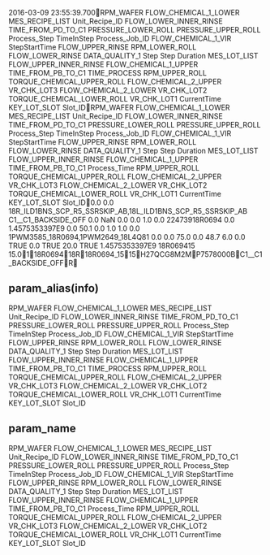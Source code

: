 2016-03-09 23:55:39.700RPM_WAFER	FLOW_CHEMICAL_1_LOWER	MES_RECIPE_LIST	Unit_Recipe_ID	FLOW_LOWER_INNER_RINSE	TIME_FROM_PD_TO_C1	PRESSURE_LOWER_ROLL	PRESSURE_UPPER_ROLL	Process_Step	TimeInStep	Process_Job_ID	FLOW_CHEMICAL_1_VIR	StepStartTime	FLOW_UPPER_RINSE	RPM_LOWER_ROLL	FLOW_LOWER_RINSE	DATA_QUALITY_1	Step	Step Duration	MES_LOT_LIST	FLOW_UPPER_INNER_RINSE	FLOW_CHEMICAL_1_UPPER	TIME_FROM_PB_TO_C1	TIME_PROCESS	RPM_UPPER_ROLL	TORQUE_CHEMICAL_UPPER_ROLL	FLOW_CHEMICAL_2_UPPER	VR_CHK_LOT3	FLOW_CHEMICAL_2_LOWER	VR_CHK_LOT2	TORQUE_CHEMICAL_LOWER_ROLL	VR_CHK_LOT1	CurrentTime	KEY_LOT_SLOT	Slot_IDRPM_WAFER	FLOW_CHEMICAL_1_LOWER	MES_RECIPE_LIST	Unit_Recipe_ID	FLOW_LOWER_INNER_RINSE	TIME_FROM_PD_TO_C1	PRESSURE_LOWER_ROLL	PRESSURE_UPPER_ROLL	Process_Step	TimeInStep	Process_Job_ID	FLOW_CHEMICAL_1_VIR	StepStartTime	FLOW_UPPER_RINSE	RPM_LOWER_ROLL	FLOW_LOWER_RINSE	DATA_QUALITY_1	Step	Step Duration	MES_LOT_LIST	FLOW_UPPER_INNER_RINSE	FLOW_CHEMICAL_1_UPPER	TIME_FROM_PB_TO_C1	Process_Time	RPM_UPPER_ROLL	TORQUE_CHEMICAL_UPPER_ROLL	FLOW_CHEMICAL_2_UPPER	VR_CHK_LOT3	FLOW_CHEMICAL_2_LOWER	VR_CHK_LOT2	TORQUE_CHEMICAL_LOWER_ROLL	VR_CHK_LOT1	CurrentTime	KEY_LOT_SLOT	Slot_ID0.0	0.0	18R_ILD1BNS_SCP_R5_SSRSKIP_AB,18L_ILD1BNS_SCP_R5_SSRSKIP_AB	C1__C1_BACKSIDE_OFF	0.0	NaN	0.0	0.0	1.0	0.0	22473918R0694	0.0	1.4575353397E9	0.0	50.1	0.0	1.0	1.0	0.0	1PWM3585_18R0694,1PWM2649_18L4Q81	0.0	0.0	75.0	0.0	48.7	6.0	0.0	TRUE	0.0	TRUE	20.0	TRUE	1.4575353397E9	18R069415	15.0118R069418R18R0694_1515H27QCG8M2MP7578000BC1__C1_BACKSIDE_OFFR


## param_alias(info)

RPM_WAFER	FLOW_CHEMICAL_1_LOWER	MES_RECIPE_LIST	Unit_Recipe_ID	FLOW_LOWER_INNER_RINSE	TIME_FROM_PD_TO_C1	PRESSURE_LOWER_ROLL	PRESSURE_UPPER_ROLL	Process_Step	TimeInStep	Process_Job_ID	FLOW_CHEMICAL_1_VIR	StepStartTime	FLOW_UPPER_RINSE	RPM_LOWER_ROLL	FLOW_LOWER_RINSE	DATA_QUALITY_1	Step	Step Duration	MES_LOT_LIST	FLOW_UPPER_INNER_RINSE	FLOW_CHEMICAL_1_UPPER	TIME_FROM_PB_TO_C1	TIME_PROCESS	RPM_UPPER_ROLL	TORQUE_CHEMICAL_UPPER_ROLL	FLOW_CHEMICAL_2_UPPER	VR_CHK_LOT3	FLOW_CHEMICAL_2_LOWER	VR_CHK_LOT2	TORQUE_CHEMICAL_LOWER_ROLL	VR_CHK_LOT1	CurrentTime	KEY_LOT_SLOT	Slot_ID

## param_name
RPM_WAFER	FLOW_CHEMICAL_1_LOWER	MES_RECIPE_LIST	Unit_Recipe_ID	FLOW_LOWER_INNER_RINSE	TIME_FROM_PD_TO_C1	PRESSURE_LOWER_ROLL	PRESSURE_UPPER_ROLL	Process_Step	TimeInStep	Process_Job_ID	FLOW_CHEMICAL_1_VIR	StepStartTime	FLOW_UPPER_RINSE	RPM_LOWER_ROLL	FLOW_LOWER_RINSE	DATA_QUALITY_1	Step	Step Duration	MES_LOT_LIST	FLOW_UPPER_INNER_RINSE	FLOW_CHEMICAL_1_UPPER	TIME_FROM_PB_TO_C1	Process_Time	RPM_UPPER_ROLL	TORQUE_CHEMICAL_UPPER_ROLL	FLOW_CHEMICAL_2_UPPER	VR_CHK_LOT3	FLOW_CHEMICAL_2_LOWER	VR_CHK_LOT2	TORQUE_CHEMICAL_LOWER_ROLL	VR_CHK_LOT1	CurrentTime	KEY_LOT_SLOT	Slot_ID
